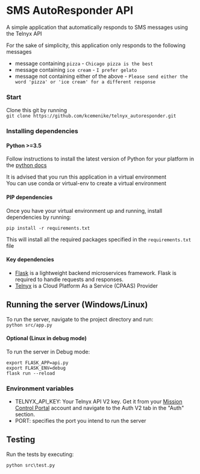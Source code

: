 # SMS AutoResponder API

A simple application that automatically responds to SMS messages using the Telnyx API

For the sake of simplicity, this application only responds to the following messages

- message containing `pizza` - `Chicago pizza is the best`
- message containing `ice cream` - `I prefer gelato`
- message not containing either of the above - `Please send either the word 'pizza' or 'ice cream' for a different response`

### Start

Clone this git by running  
`git clone https://github.com/kcemenike/telnyx_autoresponder.git`

### Installing dependencies

#### Python >=3.5

Follow instructions to install the latest version of Python for your platform in the [python docs](https://docs.python.org/3/using/unix.html#getting-and-installing-the-latest-version-of-python)

It is advised that you run this application in a virtual environment  
You can use conda or virtual-env to create a virtual environment

#### PIP dependencies

Once you have your virtual environment up and running, install dependencies by running:

```
pip install -r requirements.txt
```

This will install all the required packages specified in the `requirements.txt` file

#### Key dependencies

- [Flask](http://flask.pocoo.org/) is a lightweight backend microservices framework. Flask is required to handle requests and responses.
- [Telnyx](https://telnyx.com) is a Cloud Platform As a Service (CPAAS) Provider

## Running the server (Windows/Linux)

To run the server, navigate to the project directory and run:  
`python src/app.py`

#### Optional (Linux in debug mode)

To run the server in Debug mode:

```
export FLASK_APP=api.py
export FLASK_ENV=debug
flask run --reload
```

### Environment variables

- TELNYX_API_KEY: Your Telnyx API V2 key. Get it from your [Mission Control Portal](https://portal.telnyx.com/) account and navigate to the Auth V2 tab in the "Auth" section.
- PORT: specifies the port you intend to run the server

## Testing

Run the tests by executing:

```
python src\test.py
```
